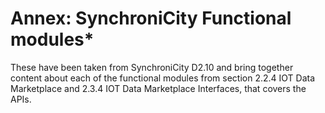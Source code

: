 # Annex: SynchroniCity Functional modules\*

These have been taken from SynchroniCity D2.10 and bring together content about each of the functional modules from section 2.2.4 IOT Data Marketplace and 2.3.4 IOT Data Marketplace Interfaces, that covers the APIs.
